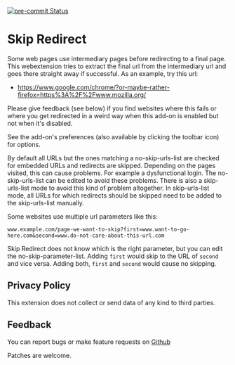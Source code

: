 [![pre-commit Status](https://github.com/sblask/webextension-skip-redirect/actions/workflows/pre-commit.yml/badge.svg)](https://github.com/sblask/webextension-skip-redirect/actions/workflows/pre-commit.yml)

Skip Redirect
=====================
Some web pages use intermediary pages before redirecting to a final page. This
webextension tries to extract the final url from the intermediary url and goes
there straight away if successful. As an example, try this url:

 - https://www.google.com/chrome/?or-maybe-rather-firefox=https%3A%2F%2Fwww.mozilla.org/

Please give feedback (see below) if you find websites where this fails or where
you get redirected in a weird way when this add-on is enabled but not when it's
disabled.

See the add-on's preferences (also available by clicking the toolbar icon) for
options.

By default all URLs but the ones matching a no-skip-urls-list are checked for
embedded URLs and redirects are skipped. Depending on the pages visited, this
can cause problems. For example a dysfunctional login. The no-skip-urls-list
can be edited to avoid these problems. There is also a skip-urls-list mode to
avoid this kind of problem altogether. In skip-urls-list mode, all URLs for
which redirects should be skipped need to be added to the skip-urls-list
manually.

Some websites use multiple url parameters like this:

`www.example.com/page-we-want-to-skip?first=www.want-to-go-here.com&second=www.do-not-care-about-this-url.com`

Skip Redirect does not know which is the right parameter, but you can edit the
no-skip-parameter-list. Adding `first` would skip to the URL of `second` and
vice versa. Adding both, `first` and `second` would cause no skipping.

Privacy Policy
--------------

This extension does not collect or send data of any kind to third parties.

Feedback
--------

You can report bugs or make feature requests on
[Github](https://github.com/sblask/webextension-skip-redirect)

Patches are welcome.
